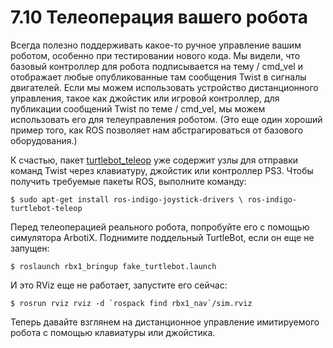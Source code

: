 # 7.10 Телеоперация вашего робота

Всегда полезно поддерживать какое-то ручное управление вашим роботом, особенно при тестировании нового кода. Мы видели, что базовый контроллер для робота подписывается на тему / cmd\_vel и отображает любые опубликованные там сообщения Twist в сигналы двигателей. Если мы можем использовать устройство дистанционного управления, такое как джойстик или игровой контроллер, для публикации сообщений Twist по теме / cmd\_vel, мы можем использовать его для телеуправления роботом. \(Это еще один хороший пример того, как ROS позволяет нам абстрагироваться от базового оборудования.\)

К счастью, пакет [turtlebot\_teleop](http://wiki.ros.org/turtlebot_teleop) уже содержит узлы для отправки команд Twist через клавиатуру, джойстик или контроллер PS3. Чтобы получить требуемые пакеты ROS, выполните команду:

```text
$ sudo apt-get install ros-indigo-joystick-drivers \ ros-indigo-turtlebot-teleop
```

Перед телеоперацией реального робота, попробуйте его с помощью симулятора ArbotiX. Поднимите поддельный TurtleBot, если он еще не запущен:

```text
$ roslaunch rbx1_bringup fake_turtlebot.launch
```

И это RViz еще не работает, запустите его сейчас:

```text
$ rosrun rviz rviz -d `rospack find rbx1_nav`/sim.rviz
```

Теперь давайте взглянем на дистанционное управление имитируемого робота с помощью клавиатуры или джойстика.

